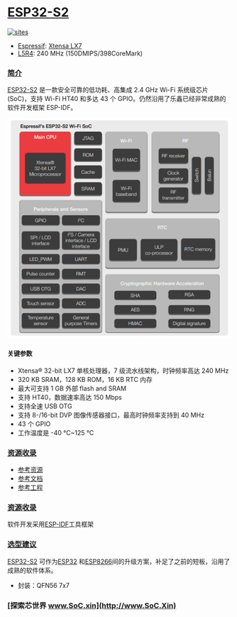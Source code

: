 ﻿# [ESP32-S2](https://github.com/SoCXin/ESP32-S2)

[![sites](http://182.61.61.133/link/resources/SoC.png)](http://www.SoC.Xin)

* [Espressif](https://www.espressif.com/): [Xtensa LX7](https://github.com/SoCXin/MIPS)
* [L5R4](https://github.com/SoCXin/Level): 240 MHz (150DMIPS/398CoreMark)


### [简介](https://github.com/SoCXin/ESP32-S2/wiki)

[ESP32-S2](https://github.com/SoCXin/ESP32-S2) 是一款安全可靠的低功耗、高集成 2.4 GHz Wi-Fi 系统级芯片 (SoC)，支持 Wi-Fi HT40 和多达 43 个 GPIO。仍然沿用了乐鑫已经非常成熟的软件开发框架 ESP-IDF。

[![sites](docs/ESP32-S2.png)](https://www.espressif.com/zh-hans/products/socs/esp32-s2)


#### 关键参数

* Xtensa® 32-bit LX7 单核处理器，7 级流水线架构，时钟频率高达 240 MHz
* 320 KB SRAM，128 KB ROM，16 KB RTC 内存
* 最大可支持 1 GB 外部 flash and SRAM
* 支持 HT40，数据速率高达 150 Mbps
* 支持全速 USB OTG
* 支持 8-/16-bit DVP 图像传感器接口，最高时钟频率支持到 40 MHz
* 43 个 GPIO
* 工作温度是 -40 °C~125 °C

### [资源收录](https://github.com/SoCXin)

* [参考资源](src/)
* [参考文档](docs/)
* [参考工程](project/)

### [资源收录](https://github.com/SoCXin/ESP32-S2)

软件开发采用[ESP-IDF](https://docs.espressif.com/projects/esp-idf/en/latest/get-started/index.html)工具框架

### [选型建议](https://github.com/SoCXin/ESP32-S2)

[ESP32-S2](https://github.com/SoCXin/ESP32-S2) 可作为[ESP32](https://github.com/SoCXin/ESP32) 和[ESP8266](https://github.com/SoCXin/ESP8266)间的升级方案，补足了之前的短板，沿用了成熟的软件体系。

* 封装：QFN56 7x7

### [探索芯世界 www.SoC.xin](http://www.SoC.Xin)
